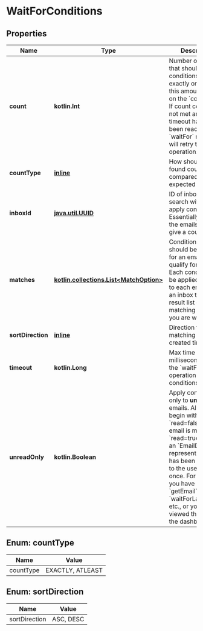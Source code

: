 
# WaitForConditions

## Properties
Name | Type | Description | Notes
------------ | ------------- | ------------- | -------------
**count** | **kotlin.Int** | Number of results that should match conditions. Either exactly or at least this amount based on the &#x60;countType&#x60;. If count condition is not met and the timeout has not been reached the &#x60;waitFor&#x60; method will retry the operation. |  [optional]
**countType** | [**inline**](#CountTypeEnum) | How should the found count be compared to the expected count. |  [optional]
**inboxId** | [**java.util.UUID**](java.util.UUID) | ID of inbox to search within and apply conditions to. Essentially filtering the emails found to give a count. |  [optional]
**matches** | [**kotlin.collections.List&lt;MatchOption&gt;**](MatchOption) | Conditions that should be matched for an email to qualify for results. Each condition will be applied in order to each email within an inbox to filter a result list of matching emails you are waiting for. |  [optional]
**sortDirection** | [**inline**](#SortDirectionEnum) | Direction to sort matching emails by created time |  [optional]
**timeout** | **kotlin.Long** | Max time in milliseconds to retry the &#x60;waitFor&#x60; operation until conditions are met. |  [optional]
**unreadOnly** | **kotlin.Boolean** | Apply conditions only to **unread** emails. All emails begin with &#x60;read&#x3D;false&#x60;. An email is marked &#x60;read&#x3D;true&#x60; when an &#x60;EmailDto&#x60; representation of it has been returned to the user at least once. For example you have called &#x60;getEmail&#x60; or &#x60;waitForLatestEmail&#x60; etc., or you have viewed the email in the dashboard.  |  [optional]


<a name="CountTypeEnum"></a>
## Enum: countType
Name | Value
---- | -----
countType | EXACTLY, ATLEAST


<a name="SortDirectionEnum"></a>
## Enum: sortDirection
Name | Value
---- | -----
sortDirection | ASC, DESC




